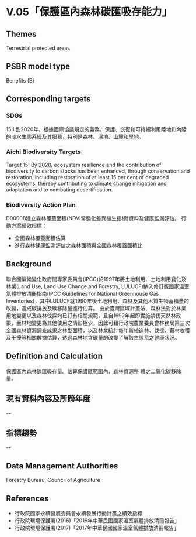 # V.05「保護區內森林碳匯吸存能力」

<script type="text/javascript" src="http://cdn.mathjax.org/mathjax/latest/MathJax.js?config=TeX-AMS-MML_HTMLorMML"></script>

## Themes
Terrestrial protected areas
## PSBR model type
Benefits (B)
## Corresponding targets
### SDGs
15.1 到2020年，根據國際協議規定的義務，保護、恢復和可持續利用陸地和內陸的淡水生態系統及其服務，特別是森林、濕地、山麓和旱地。
### Aichi Biodiversity Targets
Target 15: By 2020, ecosystem resilience and the contribution of biodiversity to carbon stocks has been enhanced, through conservation and restoration, including restoration of at least 15 per cent of degraded ecosystems, thereby contributing to climate change mitigation and adaptation and to combating desertification.
### Biodiversity Action Plan
D00008建立森林覆蓋面積(NDVI常態化差異植生指標)資料及健康監測評估。 行動方案績效指標：
* 全國森林覆蓋面積估算
* 進行森林健康監測評估之森林面積與全國森林覆蓋面積比
## Background
聯合國氣候變化政府間專家委員會(IPCC)於1997年將土地利用、土地利用變化及林業(Land Use, Land Use Change and Forestry, LULUCF)納入修訂版國家溫室氣體排放清冊指南(IPCC Guidelines for National Greenhouse Gas Inventories)，其中LULUCF就1990年後土地利用、森林及其他木質生物蓄積量的改變，造成碳排放及碳移除量進行估算。 由於臺灣區域計畫法、森林法對於林業用地變更以及森林伐採均已訂有相關規範，且自1992年起即實施禁伐天然林政策，至林地變更為其他使用之情形極少，因此可藉行政院農業委員會林務局第三次全國森林資源調查成果之林型面積，以及林業統計每年新植造林、伐採、薪材收穫及干擾等相關數據估算，透過森林地含碳量的改變了解該生態系之健康狀況。
## Definition and Calculation
保護區內森林碳匯吸存量。估算保護區範圍內，森林資源整 體之二氧化碳移除量。

## 現有資料內容及所跨年度
--
## 指標趨勢
--
## Data Management Authorities
Forestry Bureau, Council of Agriculture
## References
* 行政院國家永續發展委員會永續發展行動計畫之績效指標
* 行政院環境保護署(2016)「2016年中華民國國家溫室氣體排放清冊報告」
* 行政院環境保護署(2017)「2017年中華民國國家溫室氣體排放清冊報告」
